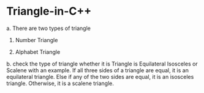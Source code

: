 # Triangle-in-C++
a. There are two types of triangle

1. Number Triangle

2. Alphabet Triangle


b. check the type of triangle whether it is Triangle is Equilateral Isosceles or Scalene with an example. If all three sides of a triangle are equal, it is an equilateral triangle. Else if any of the two sides are equal, it is an isosceles triangle. Otherwise, it is a scalene triangle.

